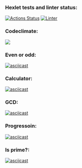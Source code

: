 ### Hexlet tests and linter status:
[![Actions Status](https://github.com/manylovv/frontend-project-lvl1/workflows/hexlet-check/badge.svg)](https://github.com/manylovv/frontend-project-lvl1/actions)
[![Linter](https://github.com/manylovv/frontend-project-lvl1/actions/workflows/linter.yml/badge.svg)](https://github.com/manylovv/frontend-project-lvl1/actions/workflows/linter.yml)
### Codeclimate:
<a href="https://codeclimate.com/github/codeclimate/codeclimate/maintainability"><img src="https://api.codeclimate.com/v1/badges/a99a88d28ad37a79dbf6/maintainability" /></a>
### Even or odd:
[![asciicast](https://asciinema.org/a/OfLYokz1NTd6BwwKnpybQDqz3.svg)](https://asciinema.org/a/OfLYokz1NTd6BwwKnpybQDqz3)
### Calculator:
[![asciicast](https://asciinema.org/a/ZzTYjAw2mhGrUMJr3xaLBAB3R.svg)](https://asciinema.org/a/ZzTYjAw2mhGrUMJr3xaLBAB3R)
### GCD:
[![asciicast](https://asciinema.org/a/hhJoTYxvZ5bjeSffNUyohYp06.svg)](https://asciinema.org/a/hhJoTYxvZ5bjeSffNUyohYp06)
### Progressoin:
[![asciicast](https://asciinema.org/a/CulUoIyOf1Gd6WU9KPBTCEKUO.svg)](https://asciinema.org/a/CulUoIyOf1Gd6WU9KPBTCEKUO)
### Is prime?:
[![asciicast](https://asciinema.org/a/yISnMR8JbWCjse8diK2mhfzjy.svg)](https://asciinema.org/a/yISnMR8JbWCjse8diK2mhfzjy)
